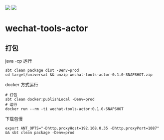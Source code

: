 ![](https://github.com/dounine/wechat-tools-actor/workflows/Scala%20CI/badge.svg) ![](https://img.shields.io/github/license/dounine/wechat-tools-actor)

# wechat-tools-actor
## 打包
java -cp 运行
```
sbt clean package dist -Denv=prod
cd target/universal && unzip wechat-tools-actor-0.1.0-SNAPSHOT.zip
```
docker 方式运行
```
# 打包
sbt clean docker:publishLocal -Denv=prod
# 运行
docker run --rm -ti wechat-tools-actor:0.1.0-SNAPSHOT
```
下载包慢
```
export ANT_OPTS="-Dhttp.proxyHost=192.168.0.35 -Dhttp.proxyPort=1087" && sbt clean package -Denv=prod
```
